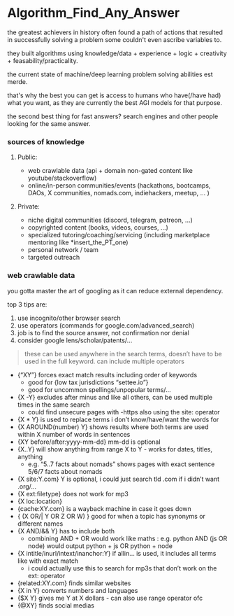 # Algorithm_Find_Any_Answer

the greatest achievers in history often found a path of actions that resulted in successfully solving a problem some couldn't even ascribe variables to.

they built algorithms using knowledge/data + experience + logic + creativity + feasability/practicality.

the current state of machine/deep learning problem solving abilities est merde.

that's why the best you can get is access to humans who have(/have had) what you want, as they are currently the best AGI models for that purpose.

the second best thing for fast answers? search engines and other people looking for the same answer.

### sources of knowledge

1. Public:
   - web crawlable data (api + domain non-gated content like youtube/stackoverflow)
   - online/in-person communities/events (hackathons, bootcamps, DAOs, X communities, nomads.com, indiehackers, meetup, ... )

2. Private:
   - niche digital communities (discord, telegram, patreon, ...)
   - copyrighted content (books, videos, courses, ...)
   - specialized tutoring/coaching/servicing (including marketplace mentoring like *insert_the_PT_one)
   - personal network / team
   - targeted outreach

### web crawlable data

you gotta master the art of googling as it can reduce external dependency.

top 3 tips are:
1. use incognito/other browser search
2. use operators (commands for google.com/advanced_search)
3. job is to find the source answer, not confirmation nor denial
4. consider google lens/scholar/patents/...

> these can be used anywhere in the search terms, doesn’t have to be used in the full keyword. can include multiple operators

- {“XY”} forces exact match results including order of keywords
    - good for {low tax jurisdictions “settee.io”}
    - good for uncommon spellings/unpopular terms/…
- {X -Y} excludes after minus and like all others, can be used multiple times in the same search
    - could find unsecure pages with -https also using the site: operator
- {X * Y} is used to replace terms i don’t know/have/want the words for
- {X AROUND(number) Y} shows results where both terms are used within X number of words in sentences
- {XY before/after:yyyy-mm-dd} mm-dd is optional
- {X..Y} will show anything from range X to Y - works for dates, titles, anything
    - e.g. “5..7 facts about nomads” shows pages with exact sentence 5/6/7 facts about nomads
- {X site:Y.com} Y is optional, i could just search tld .com if i didn’t want .org/…
- {X ext:filetype} does not work for mp3
- {X loc:location}
- {cache:XY.com} is a wayback machine in case it goes down
- { (X OR/| Y OR Z OR W) } good for when a topic has synonyms or different names
- {X AND/&& Y} has to include both
    - combining AND + OR would work like maths : e.g. python AND (js OR node) would output python + js OR python + node
- {X intitle/inurl/intext/inanchor:Y} if allin… is used, it includes all terms like with exact match
    - i could actually use this to search for mp3s that don’t work on the ext: operator
- {related:XY.com} finds similar websites
- {X in Y} converts numbers and languages
- {$X Y} gives me Y at X dollars - can also use range operator ofc
- {@XY} finds social medias
